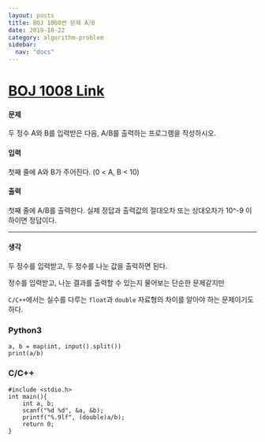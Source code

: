```yaml
---
layout: posts
title: BOJ 1008번 문제 A/B
date: 2019-10-22
category: algorithm-problem
sidebar:
  nav: "docs"
---
```

# [BOJ 1008 Link](https://www.acmicpc.net/problem/1008)
#### 문제
두 정수 A와 B를 입력받은 다음, A/B를 출력하는 프로그램을 작성하시오.

#### 입력
첫째 줄에 A와 B가 주어진다. (0 < A, B < 10)

#### 출력
첫째 줄에 A/B를 출력한다. 실제 정답과 출력값의 절대오차 또는 상대오차가 10^-9 이하이면 정답이다.
- - -
#### 생각
두 정수를 입력받고, 두 정수를 나눈 값을 출력하면 된다.

정수를 입력받고, 나눈 결과를 출력할 수 있는지 물어보는 단순한 문제같지만

`C/C++`에서는 실수를 다루는 `float`과 `double` 자료형의 차이를 알아야 하는 문제이기도 하다.
### Python3
```
a, b = map(int, input().split())
print(a/b)
```
### C/C++
```
#include <stdio.h>
int main(){
	int a, b;
    scanf("%d %d", &a, &b);
    printf("%.9lf", (double)a/b);
    return 0;
}
```
